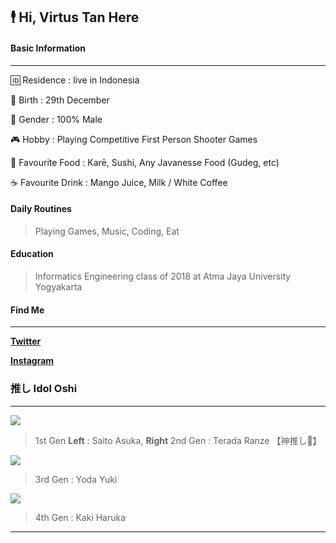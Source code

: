 ## 🕴 Hi, Virtus Tan Here




#### Basic Information
-------------
🆔 Residence : live in Indonesia 

👶 Birth : 29th December

👨 Gender : 100% Male

🎮 Hobby : Playing Competitive First Person Shooter Games

🍕 Favourite Food : Karē, Sushi, Any Javanesse Food (Gudeg, etc) 

☕ Favourite Drink : Mango Juice, Milk / White Coffee

#### Daily Routines
> Playing Games, Music, Coding, Eat

#### Education
> Informatics Engineering class of 2018 at Atma Jaya University Yogyakarta

#### Find Me
-------------
[**Twitter**](https://twitter.com/Virtus_Tan "Twitter")

[**Instagram**](https://www.instagram.com/virtustan/ "Instagram")


### 推し Idol Oshi
-------------
![](https://fcnogivn.com/wp-content/uploads/2018/03/Magazine-57.png)

> 1st Gen **Left** : Saito Asuka, **Right** 2nd Gen : Terada Ranze  【神推し💎】

![](https://static.wikia.nocookie.net/akb48/images/3/38/Yoda_Yuki_Gomenne.jpg/revision/latest/scale-to-width-down/240?cb=20210625143548)

> 3rd Gen : Yoda Yuki

![](https://i.imgur.com/6XRXlzXm.jpg)

> 4th Gen : Kaki Haruka
----


